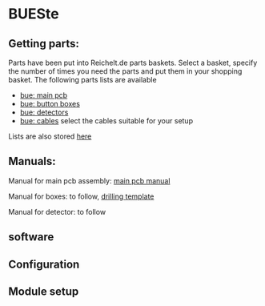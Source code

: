 # BUESte

## Getting parts:
Parts have been put into Reichelt.de parts baskets. Select a basket, specify the number of times you need the parts and put them in your shopping basket.
The following parts lists are available

- [bue: main pcb](https://www.reichelt.de/my/1827413)
- [bue: button boxes](https://www.reichelt.de/my/1832678)
- [bue: detectors](https://www.reichelt.de/my/1832677)
- [bue: cables](https://www.reichelt.de/my/1832680) select the cables suitable for your setup

Lists are also stored [here](https://github.com/Kleinbahner/BUESte/tree/main/doc/reichelt)

## Manuals:
Manual for main pcb assembly: [main pcb manual](https://github.com/Kleinbahner/BUESte/blob/main/doc/Manual%20(DE)%20Bahn%C3%BCbergang%20Platine%20v2.pdf)

Manual for boxes: to follow, [drilling template](https://github.com/Kleinbahner/BUESte/blob/main/doc/drill%20template%20bue.pdf)

Manual for detector: to follow

## software

## Configuration

## Module setup